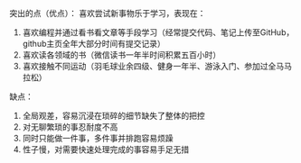 突出的点（优点）：
喜欢尝试新事物乐于学习，表现在：  
1. 喜欢编程并通过看书看文章等手段学习（经常提交代码、笔记上传至GitHub，github主页全年大部分时间有提交记录）  
2. 喜欢读各领域的书（微信读书一年半时间积累五百小时）  
3. 喜欢接触不同运动（羽毛球业余四级、健身一年半、游泳入门、参加过全马马拉松）

缺点：
1. 全局观差，容易沉浸在琐碎的细节缺失了整体的把控
2. 对无聊繁琐的事忍耐度不高
3. 同时只能做一件事，多件事并排跑容易烦躁
4. 性子慢，对需要快速处理完成的事容易手足无措